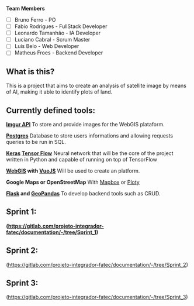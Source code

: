 **Team Members**

- [ ] Bruno Ferro - PO
- [ ] Fabio Rodrigues - FullStack Developer
- [ ] Leonardo Tamanhão - IA Developer
- [ ] Luciano Cabral - Scrum Master
- [ ] Luis Belo - Web Developer
- [ ] Matheus Froes - Backend Developer

## What is this?

This is a project that aims to create an analysis of satellite image by means of AI,
making it able to identify plots of land.

## Currently defined tools:

**[Imgur API](https://apidocs.imgur.com/?version=latest)** To store and provide images
for the WebGIS plataform.

**[Postgres](https://www.postgresql.org/)** Database to store users informations and
allowing requests queries to be run in SQL.

**[Keras](https://keras.io/) [Tensor Flow](https://www.tensorflow.org/)** Neural network
that will be the core of the project written in Python and capable of running on top of
TensorFlow

**[WebGIS](http://www.webgis.com/) with [VueJS](https://vuejs.org/)** Will be used to
create an platform.

**Google Maps or OpenStreetMap** With [Mapbox](https://www.mapbox.com/) or
[Ploty](https://plot.ly/)

**[Flask](https://palletsprojects.com/p/flask/) and
[GeoPandas](https://geopandas.org/)** To develop backend tools such as CRUD.

## Sprint 1:

**(https://gitlab.com/projeto-integrador-fatec/documentation/-/tree/Sprint_1)**


## Sprint 2:

(https://gitlab.com/projeto-integrador-fatec/documentation/-/tree/Sprint_2)


## Sprint 3:

(https://gitlab.com/projeto-integrador-fatec/documentation/-/tree/Sprint_3)
